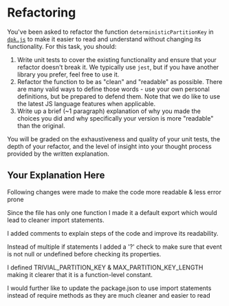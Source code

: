 # Refactoring

You've been asked to refactor the function `deterministicPartitionKey` in [`dpk.js`](dpk.js) to make it easier to read and understand without changing its functionality. For this task, you should:

1. Write unit tests to cover the existing functionality and ensure that your refactor doesn't break it. We typically use `jest`, but if you have another library you prefer, feel free to use it.
2. Refactor the function to be as "clean" and "readable" as possible. There are many valid ways to define those words - use your own personal definitions, but be prepared to defend them. Note that we do like to use the latest JS language features when applicable.
3. Write up a brief (~1 paragraph) explanation of why you made the choices you did and why specifically your version is more "readable" than the original.

You will be graded on the exhaustiveness and quality of your unit tests, the depth of your refactor, and the level of insight into your thought process provided by the written explanation.

## Your Explanation Here

Following changes were made to make the code more readable & less error prone

Since the file has only one function I made it a default export which would lead to cleaner import statements.

I added comments to explain steps of the code and improve its readability.

Instead of multiple if statements I added a '?' check to make sure that event is not null or undefined before checking its properties.

I defined TRIVIAL_PARTITION_KEY & MAX_PARTITION_KEY_LENGTH making it clearer that it is a function-level constant.

I would further like to update the package.json to use import statements instead of require methods as they are much cleaner and easier to read
